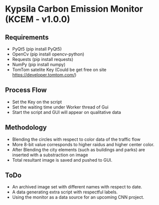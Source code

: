# Kypsila Carbon Emission Monitor (KCEM - v1.0.0)

## Requirements
- PyQt5 (pip install PyQt5)
- OpenCv (pip install opencv-python)
- Requests (pip install requests)
- NumPy (pip install numpy)
- TomTom satelite Key (Could be get free on site https://developer.tomtom.com/)

## Process Flow
- Set the Key on the script
- Set the waiting time under Worker thread of Gui
- Start the script and GUI will appear on qualitative data

## Methodology
- Blending the circles with respect to color data of the traffic flow
- More 8-bit value corresponds to higher raidus and higher center color.
- After Blending the city elements (such as buildings and parks) are inserted with a substraction on image
- Total resultant image is saved and pushed to GUI.

## ToDo
- An archived image set with different names with respect to date.
- A data generating extra script with respectful labels.
- Using the monitor as a data source for an upcoming CNN project.